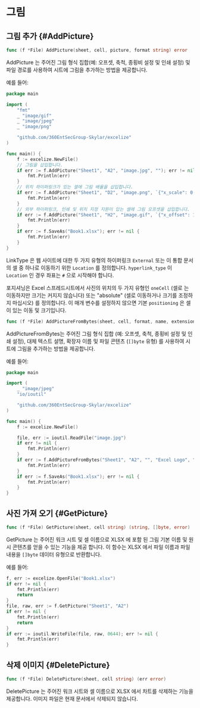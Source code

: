 # 그림

## 그림 추가 {#AddPicture}

```go
func (f *File) AddPicture(sheet, cell, picture, format string) error
```

AddPicture 는 주어진 그림 형식 집합(예: 오프셋, 축척, 종횡비 설정 및 인쇄 설정) 및 파일 경로를 사용하여 시트에 그림을 추가하는 방법을 제공합니다.

예를 들어:

```go
package main

import (
    "fmt"
    _ "image/gif"
    _ "image/jpeg"
    _ "image/png"

    "github.com/360EntSecGroup-Skylar/excelize"
)

func main() {
    f := excelize.NewFile()
    // 그림을 삽입합니다.
    if err := f.AddPicture("Sheet1", "A2", "image.jpg", ""); err != nil {
        fmt.Println(err)
    }
    // 위치 하이퍼링크가 있는 셀에 그림 배율을 삽입합니다.
    if err := f.AddPicture("Sheet1", "D2", "image.png", `{"x_scale": 0.5, "y_scale": 0.5, "hyperlink": "#Sheet2!D8", "hyperlink_type": "Location"}`); err != nil {
        fmt.Println(err)
    }
    // 외부 하이퍼링크, 인쇄 및 위치 지정 지원이 있는 셀에 그림 오프셋을 삽입합니다.
    if err := f.AddPicture("Sheet1", "H2", "image.gif", `{"x_offset": 15, "y_offset": 10, "hyperlink": "https://github.com/360EntSecGroup-Skylar/excelize", "hyperlink_type": "External", "print_obj": true, "lock_aspect_ratio": false, "locked": false, "positioning": "oneCell"}`); err != nil {
        fmt.Println(err)
    }
    if err := f.SaveAs("Book1.xlsx"); err != nil {
        fmt.Println(err)
    }
}
```

LinkType 은 웹 사이트에 대한 두 가지 유형의 하이퍼링크 `External` 또는 이 통합 문서의 셀 중 하나로 이동하기 위한 `Location` 를 정의합니다. `hyperlink_type` 이 `Location` 인 경우 좌표는 `#` 으로 시작해야 합니다.

포지셔닝은 Excel 스프레드시트에서 사진의 위치의 두 가지 유형인 `oneCell` (셀로 는 이동하지만 크기는 커지지 않습니다) 또는 "absolute" (셀로 이동하거나 크기를 조정하지 마십시오) 를 정의합니다. 이 매개 변수를 설정하지 않으면 기본 `positioning` 은 셀이 있는 이동 및 크기입니다.

```go
func (f *File) AddPictureFromBytes(sheet, cell, format, name, extension string, file []byte) error
```

AddPictureFromBytes는 주어진 그림 형식 집합 (예: 오프셋, 축척, 종횡비 설정 및 인쇄 설정), 대체 텍스트 설명, 확장자 이름 및 파일 콘텐츠 (`[]byte` 유형) 를 사용하여 시트에 그림을 추가하는 방법을 제공합니다.

예를 들어:

```go
package main

import (
    _ "image/jpeg"
    "io/ioutil"

    "github.com/360EntSecGroup-Skylar/excelize"
)

func main() {
    f := excelize.NewFile()

    file, err := ioutil.ReadFile("image.jpg")
    if err != nil {
        fmt.Println(err)
    }
    if err := f.AddPictureFromBytes("Sheet1", "A2", "", "Excel Logo", ".jpg", file); err != nil {
        fmt.Println(err)
    }
    if err := f.SaveAs("Book1.xlsx"); err != nil {
        fmt.Println(err)
    }
}
```

## 사진 가져 오기 {#GetPicture}

```go
func (f *File) GetPicture(sheet, cell string) (string, []byte, error)
```

GetPicture 는 주어진 워크 시트 및 셀 이름으로 XLSX 에 포함 된 그림 기본 이름 및 원시 콘텐츠를 얻을 수 있는 기능을 제공 합니다. 이 함수는 XLSX 에서 파일 이름과 파일 내용을 `[]byte` 데이터 유형으로 반환합니다.

예를 들어:

```go
f, err := excelize.OpenFile("Book1.xlsx")
if err != nil {
    fmt.Println(err)
    return
}
file, raw, err := f.GetPicture("Sheet1", "A2")
if err != nil {
    fmt.Println(err)
    return
}
if err := ioutil.WriteFile(file, raw, 0644); err != nil {
    fmt.Println(err)
}
```

## 삭제 이미지 {#DeletePicture}

```go
func (f *File) DeletePicture(sheet, cell string) (err error)
```

DeletePicture 는 주어진 워크 시트와 셀 이름으로 XLSX 에서 차트를 삭제하는 기능을 제공합니다. 이미지 파일은 현재 문서에서 삭제되지 않습니다.
